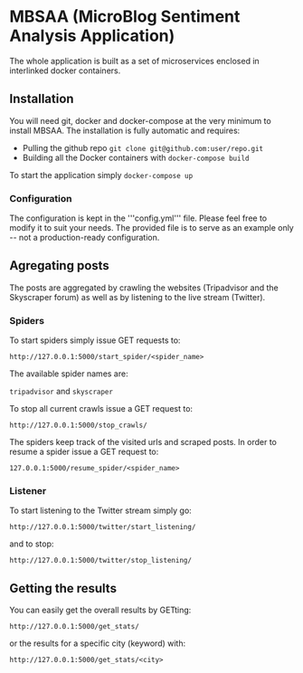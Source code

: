 # MBSAA (MicroBlog Sentiment Analysis Application)

The whole application is built as a set of microservices enclosed in interlinked docker containers.

## Installation

You will need git, docker and docker-compose at the very minimum to install MBSAA.
The installation is fully automatic and requires:

* Pulling the github repo `git clone git@github.com:user/repo.git`
* Building all the Docker containers with `docker-compose build`

To start the application simply
```docker-compose up```

### Configuration

The configuration is kept in the '''config.yml''' file. Please feel free to modify it to suit your needs. The provided file is to serve as an example only -- not a production-ready configuration. 

## Agregating posts

The posts are aggregated by crawling the websites (Tripadvisor and the Skyscraper forum) as well as by listening to the live stream (Twitter).

### Spiders

To start spiders simply issue GET requests to:

`http://127.0.0.1:5000/start_spider/<spider_name>`

The available spider names are:

`tripadvisor`
and
`skyscraper`

To stop all current crawls issue a GET request to:

`http://127.0.0.1:5000/stop_crawls/`

The spiders keep track of the visited urls and scraped posts. In order to resume a spider issue a GET request to:

`127.0.0.1:5000/resume_spider/<spider_name>`

### Listener

To start listening to the Twitter stream simply go:

`http://127.0.0.1:5000/twitter/start_listening/`

and to stop:

`http://127.0.0.1:5000/twitter/stop_listening/`


## Getting the results

You can easily get the overall results by GETting:

`http://127.0.0.1:5000/get_stats/`

or the results for a specific city (keyword) with:

`http://127.0.0.1:5000/get_stats/<city>`


